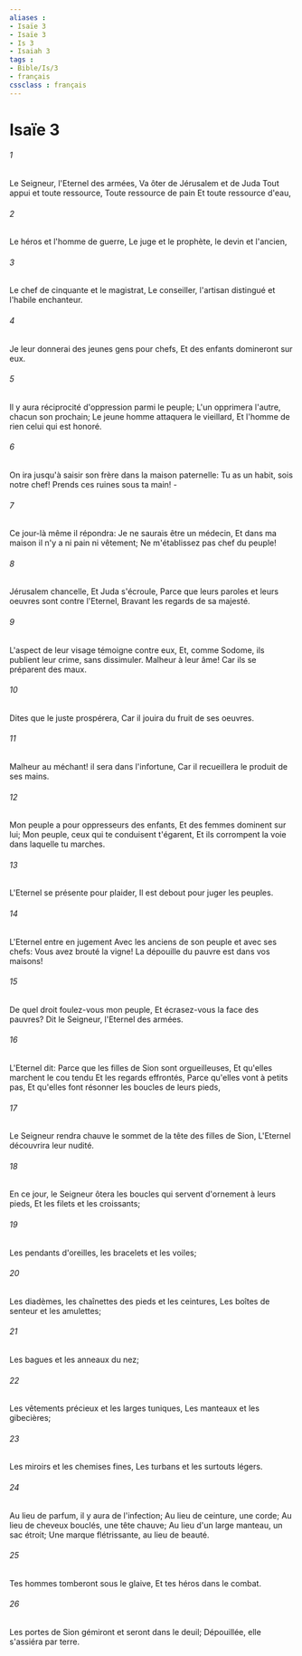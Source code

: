 ```yaml
---
aliases : 
- Isaïe 3
- Isaïe 3
- Is 3
- Isaiah 3
tags : 
- Bible/Is/3
- français
cssclass : français
---
```


# Isaïe 3

###### 1
Le Seigneur, l'Eternel des armées, Va ôter de Jérusalem et de Juda Tout appui et toute ressource, Toute ressource de pain Et toute ressource d'eau,
###### 2
Le héros et l'homme de guerre, Le juge et le prophète, le devin et l'ancien,
###### 3
Le chef de cinquante et le magistrat, Le conseiller, l'artisan distingué et l'habile enchanteur.
###### 4
Je leur donnerai des jeunes gens pour chefs, Et des enfants domineront sur eux.
###### 5
Il y aura réciprocité d'oppression parmi le peuple; L'un opprimera l'autre, chacun son prochain; Le jeune homme attaquera le vieillard, Et l'homme de rien celui qui est honoré.
###### 6
On ira jusqu'à saisir son frère dans la maison paternelle: Tu as un habit, sois notre chef! Prends ces ruines sous ta main! -
###### 7
Ce jour-là même il répondra: Je ne saurais être un médecin, Et dans ma maison il n'y a ni pain ni vêtement; Ne m'établissez pas chef du peuple!
###### 8
Jérusalem chancelle, Et Juda s'écroule, Parce que leurs paroles et leurs oeuvres sont contre l'Eternel, Bravant les regards de sa majesté.
###### 9
L'aspect de leur visage témoigne contre eux, Et, comme Sodome, ils publient leur crime, sans dissimuler. Malheur à leur âme! Car ils se préparent des maux.
###### 10
Dites que le juste prospérera, Car il jouira du fruit de ses oeuvres.
###### 11
Malheur au méchant! il sera dans l'infortune, Car il recueillera le produit de ses mains.
###### 12
Mon peuple a pour oppresseurs des enfants, Et des femmes dominent sur lui; Mon peuple, ceux qui te conduisent t'égarent, Et ils corrompent la voie dans laquelle tu marches.
###### 13
L'Eternel se présente pour plaider, Il est debout pour juger les peuples.
###### 14
L'Eternel entre en jugement Avec les anciens de son peuple et avec ses chefs: Vous avez brouté la vigne! La dépouille du pauvre est dans vos maisons!
###### 15
De quel droit foulez-vous mon peuple, Et écrasez-vous la face des pauvres? Dit le Seigneur, l'Eternel des armées.
###### 16
L'Eternel dit: Parce que les filles de Sion sont orgueilleuses, Et qu'elles marchent le cou tendu Et les regards effrontés, Parce qu'elles vont à petits pas, Et qu'elles font résonner les boucles de leurs pieds,
###### 17
Le Seigneur rendra chauve le sommet de la tête des filles de Sion, L'Eternel découvrira leur nudité.
###### 18
En ce jour, le Seigneur ôtera les boucles qui servent d'ornement à leurs pieds, Et les filets et les croissants;
###### 19
Les pendants d'oreilles, les bracelets et les voiles;
###### 20
Les diadèmes, les chaînettes des pieds et les ceintures, Les boîtes de senteur et les amulettes;
###### 21
Les bagues et les anneaux du nez;
###### 22
Les vêtements précieux et les larges tuniques, Les manteaux et les gibecières;
###### 23
Les miroirs et les chemises fines, Les turbans et les surtouts légers.
###### 24
Au lieu de parfum, il y aura de l'infection; Au lieu de ceinture, une corde; Au lieu de cheveux bouclés, une tête chauve; Au lieu d'un large manteau, un sac étroit; Une marque flétrissante, au lieu de beauté.
###### 25
Tes hommes tomberont sous le glaive, Et tes héros dans le combat.
###### 26
Les portes de Sion gémiront et seront dans le deuil; Dépouillée, elle s'assiéra par terre.
